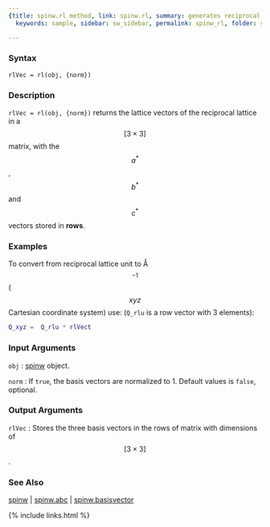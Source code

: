 ```yaml
---
{title: spinw.rl method, link: spinw.rl, summary: generates reciprocal lattice vectors,
  keywords: sample, sidebar: sw_sidebar, permalink: spinw_rl, folder: spinw, mathjax: 'true'}

---
```

  
### Syntax
  
`rlVec = rl(obj, {norm})`
  
### Description
  
`rlVec = rl(obj, {norm})` returns the lattice vectors of the reciprocal
lattice in a $$[3\times 3]$$ matrix, with the $$a^*$$, $$b^*$$ and $$c^*$$ vectors
stored in **rows**. 
 
  
### Examples
  
To convert from reciprocal lattice unit to Å$$^{-1}$$ ($$xyz$$
Cartesian coordinate system) use: (`Q_rlu` is a row vector with 3
elements):
 
```matlab
Q_xyz =  Q_rlu * rlVect
```
  
### Input Arguments
  
`obj`
: [spinw](spinw) object.
  
`norm`
: If `true`, the basis vectors are normalized to 1. Default values is
`false`, optional.
  
### Output Arguments
  
`rlVec`
: Stores the three basis vectors in the rows of matrix with dimensions of
  $$[3\times 3]$$.
  
### See Also
  
[spinw](spinw) \| [spinw.abc](spinw_abc) \| [spinw.basisvector](spinw_basisvector)
 

{% include links.html %}
